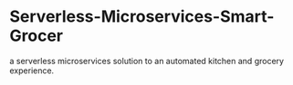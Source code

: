 # Serverless-Microservices-Smart-Grocer
a serverless microservices solution to an automated kitchen and grocery experience.
